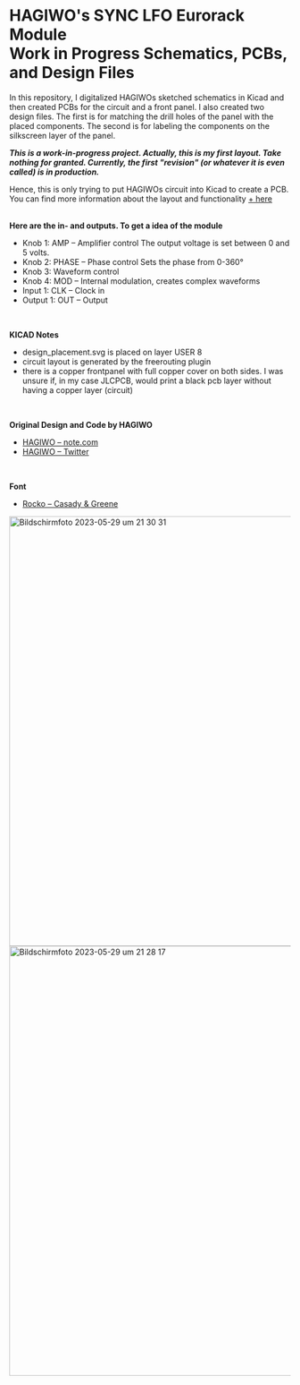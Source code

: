 
# HAGIWO's SYNC LFO Eurorack Module<br/> Work in Progress Schematics, PCBs, and Design Files 

In this repository, I digitalized HAGIWOs sketched schematics in Kicad and then created PCBs for the circuit and a front panel. I also created two design files. The first is for matching the drill holes of the panel with the placed components. The second is for labeling the components on the silkscreen layer of the panel.

***This is a work-in-progress project. Actually, this is my first layout. Take nothing for granted. Currently, the first "revision" (or whatever it is even called) is in production.*** 

Hence, this is only trying to put HAGIWOs circuit into Kicad to create a PCB. You can find more information about the layout and functionality [ + here](https://note.com/solder_state/n/n4c600f2431c3) 
<br/>
<br/>




**Here are the in- and outputs. To get a idea of the module**
- Knob 1: AMP – Amplifier control The output voltage is set between 0 and 5 volts. 
- Knob 2: PHASE – Phase control Sets the phase from 0-360° 
- Knob 3: Waveform control 
- Knob 4: MOD – Internal modulation, creates complex waveforms 
- Input 1:  CLK – Clock in
- Output 1: OUT – Output
<br/>

**KICAD Notes**
 - design_placement.svg is placed on layer USER 8
 - circuit layout is generated by the freerouting plugin
 - there is a copper frontpanel with full copper cover on both sides. I was unsure if, in my case JLCPCB, would print a black pcb layer without having a copper layer (circuit)
<br/>

**Original Design and Code by HAGIWO** 
- [HAGIWO – note.com](https://note.com/solder_state)
- [HAGIWO – Twitter](https://twitter.com/HAGIWO1)
<br/>

**Font**
- [Rocko – Casady & Greene](https://moorstation.org/typoasis/designers/casady_greene/r_z.htm)

<img width="768" alt="Bildschirmfoto 2023-05-29 um 21 30 31" src="https://github.com/johannesstrueber/Hagiwo-Sync-LFO-Kicad-schematics-pcb-design/assets/45170421/8b85235a-9b94-4339-b28c-dbf3a68c4b22">
<img width="768" alt="Bildschirmfoto 2023-05-29 um 21 28 17" src="https://github.com/johannesstrueber/Hagiwo-Sync-LFO-Kicad-schematics-pcb-design/assets/45170421/7cc7bce7-3cb5-473e-a1cd-20e071295d48">

